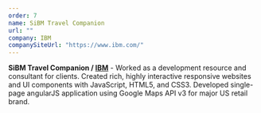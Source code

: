 ```yaml
---
order: 7
name: SiBM Travel Companion
url: ""
company: IBM
companySiteUrl: "https://www.ibm.com/"
---
```


**SiBM Travel Companion /  [IBM](https://www.IBM.com/)** - Worked as a development resource and consultant for clients. Created rich, highly interactive responsive websites and UI components with JavaScript, HTML5, and CSS3. Developed single-page angularJS application using Google Maps API v3 for major US retail brand.